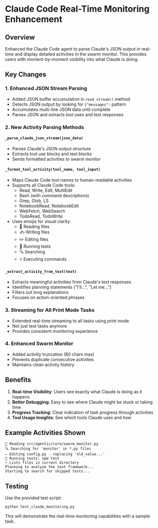 # Claude Code Real-Time Monitoring Enhancement

## Overview
Enhanced the Claude Code agent to parse Claude's JSON output in real-time and display detailed activities in the swarm monitor. This provides users with moment-by-moment visibility into what Claude is doing.

## Key Changes

### 1. Enhanced JSON Stream Parsing
- Added JSON buffer accumulation in `read_stream()` method
- Detects JSON output by looking for `{"messages":` pattern
- Accumulates multi-line JSON data until complete
- Parses JSON and extracts tool uses and text responses

### 2. New Activity Parsing Methods

#### `_parse_claude_json_stream(json_data)`
- Parses Claude's JSON output structure
- Extracts tool use blocks and text blocks
- Sends formatted activities to swarm monitor

#### `_format_tool_activity(tool_name, tool_input)`
- Maps Claude Code tool names to human-readable activities
- Supports all Claude Code tools:
  - Read, Write, Edit, MultiEdit
  - Bash (with command descriptions)
  - Grep, Glob, LS
  - NotebookRead, NotebookEdit
  - WebFetch, WebSearch
  - TodoRead, TodoWrite
- Uses emojis for visual clarity:
  - 📖 Reading files
  - ✍️ Writing files
  - ✏️ Editing files
  - 🧪 Running tests
  - 🔍 Searching
  - ⚡ Executing commands

#### `_extract_activity_from_text(text)`
- Extracts meaningful activities from Claude's text responses
- Identifies planning statements ("I'll...", "Let me...")
- Filters out long explanations
- Focuses on action-oriented phrases

### 3. Streaming for All Print Mode Tasks
- Extended real-time streaming to all tasks using print mode
- Not just test tasks anymore
- Provides consistent monitoring experience

### 4. Enhanced Swarm Monitor
- Added activity truncation (80 chars max)
- Prevents duplicate consecutive activities
- Maintains clean activity history

## Benefits

1. **Real-time Visibility**: Users see exactly what Claude is doing as it happens
2. **Better Debugging**: Easy to see where Claude might be stuck or taking time
3. **Progress Tracking**: Clear indication of task progress through activities
4. **Tool Usage Insights**: See which tools Claude uses and how

## Example Activities Shown

```
📖 Reading src/agentic/core/swarm_monitor.py
🔍 Searching for 'monitor' in *.py files
✏️ Editing config.py - replacing 'old_value...'
🧪 Running tests: npm test
⚡ Lists files in current directory
Planning to analyze the test framework...
Starting to search for skipped tests...
```

## Testing

Use the provided test script:
```bash
python test_claude_monitoring.py
```

This will demonstrate the real-time monitoring capabilities with a sample task.